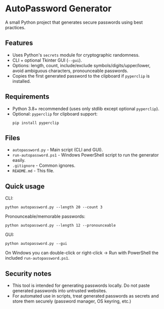 # AutoPassword Generator

A small Python project that generates secure passwords using best practices.

## Features
- Uses Python's `secrets` module for cryptographic randomness.
- CLI + optional Tkinter GUI (`--gui`).
- Options: length, count, include/exclude symbols/digits/upper/lower, avoid ambiguous characters, pronounceable passwords.
- Copies the first generated password to the clipboard if `pyperclip` is installed.

## Requirements
- Python 3.8+ recommended (uses only stdlib except optional `pyperclip`).
- Optional: `pyperclip` for clipboard support:
  ```
  pip install pyperclip
  ```

## Files
- `autopassword.py` - Main script (CLI and GUI).
- `run-autopassword.ps1` - Windows PowerShell script to run the generator easily.
- `.gitignore` - Common ignores.
- `README.md` - This file.

## Quick usage
CLI:
```
python autopassword.py --length 20 --count 3
```

Pronounceable/memorable passwords:
```
python autopassword.py --length 12 --pronounceable
```

GUI:
```
python autopassword.py --gui
```

On Windows you can double-click or right-click -> Run with PowerShell the included `run-autopassword.ps1`.

## Security notes
- This tool is intended for generating passwords locally. Do not paste generated passwords into untrusted websites.
- For automated use in scripts, treat generated passwords as secrets and store them securely (password manager, OS keyring, etc.)

